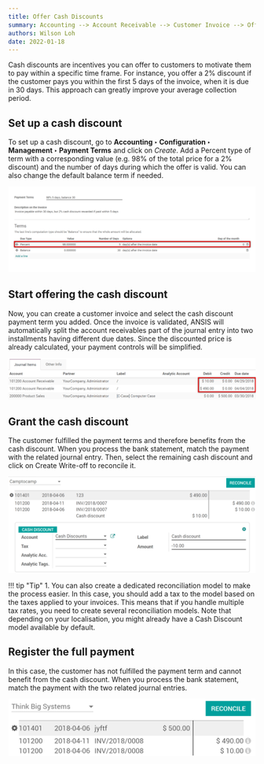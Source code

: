 ```yaml
---
title: Offer Cash Discounts
summary: Accounting --> Account Receivable --> Customer Invoice --> Offer Cash Discounts
authors: Wilson Loh
date: 2022-01-18
---
```

Cash discounts are incentives you can offer to customers to motivate them to pay within a specific time frame. For instance, you offer a 2% discount if the customer pays you within the first 5 days of the invoice, when it is due in 30 days. This approach can greatly improve your average collection period.

## Set up a cash discount
To set up a cash discount, go to **Accounting ‣ Configuration ‣ Management ‣ Payment Terms** and click on *Create*. Add a Percent type of term with a corresponding value (e.g. 98% of the total price for a 2% discount) and the number of days during which the offer is valid. You can also change the default balance term if needed.

![](2022-01-18-17-53-48.png)

## Start offering the cash discount
Now, you can create a customer invoice and select the cash discount payment term you added. Once the invoice is validated, ANSIS will automatically split the account receivables part of the journal entry into two installments having different due dates. Since the discounted price is already calculated, your payment controls will be simplified.

![](2022-01-18-17-54-11.png)

## Grant the cash discount
The customer fulfilled the payment terms and therefore benefits from the cash discount. When you process the bank statement, match the payment with the related journal entry. Then, select the remaining cash discount and click on Create Write-off to reconcile it.

![](2022-01-18-17-54-33.png)

!!! tip "Tip"
    1. You can also create a dedicated reconciliation model to make the process easier. In this case, you should add a tax to the model based on the taxes applied to your invoices. This means that if you handle multiple tax rates, you need to create several reconciliation models. Note that depending on your localisation, you might already have a Cash Discount model available by default.

## Register the full payment
In this case, the customer has not fulfilled the payment term and cannot benefit from the cash discount. When you process the bank statement, match the payment with the two related journal entries.

![](2022-01-18-17-56-31.png)
